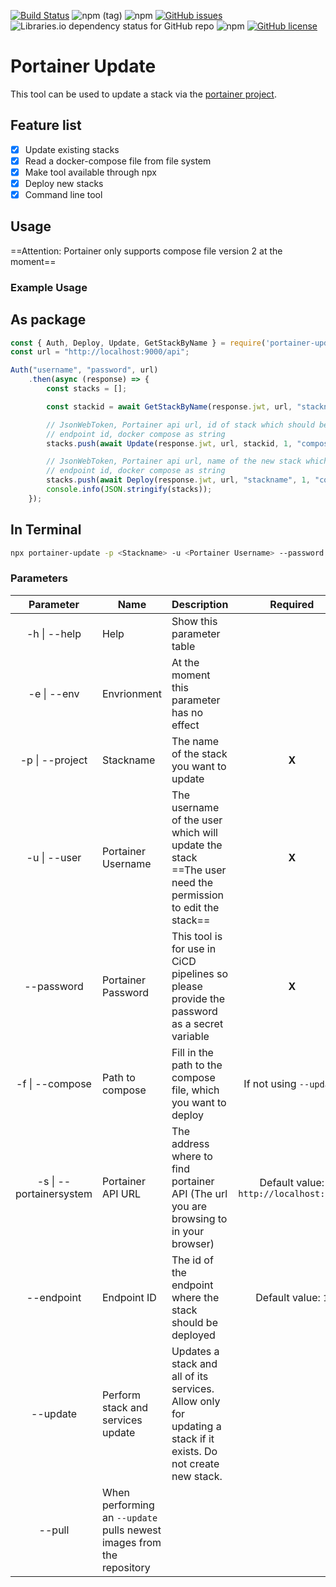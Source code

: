 [![Build Status](https://ci.p.webish.one/buildStatus/icon?style=flat-square&job=portainer-stack-updater)](https://ci.p.webish.one/job/portainer-stack-updater/job/master/) ![npm (tag)](https://img.shields.io/npm/v/portainer-update/latest?style=flat-square) ![npm](https://img.shields.io/npm/v/portainer-update?style=flat-square) [![GitHub issues](https://img.shields.io/github/issues/flweber/portainer-stack-updater?style=flat-square)](https://github.com/flweber/portainer-stack-updater/issues) ![Libraries.io dependency status for GitHub repo](https://img.shields.io/librariesio/github/flweber/portainer-stack-updater?style=flat-square) ![npm](https://img.shields.io/npm/dt/portainer-update?style=flat-square) [![GitHub license](https://img.shields.io/github/license/flweber/portainer-stack-updater?style=flat-square)](https://github.com/flweber/portainer-stack-updater/blob/master/LICENSE)
# Portainer Update
This tool can be used to update a stack via the [portainer project](https://www.portainer.io/).
## Feature list

 - [X] Update existing stacks
 - [X] Read a docker-compose file from file system
 - [X] Make tool available through npx
 - [X] Deploy new stacks
 - [X] Command line tool

 ## Usage

==Attention: Portainer only supports compose file version 2 at the moment==

### Example Usage
## As package
```javascript
const { Auth, Deploy, Update, GetStackByName } = require('portainer-update');
const url = "http://localhost:9000/api";

Auth("username", "password", url)
	.then(async (response) => {
		const stacks = [];

		const stackid = await GetStackByName(response.jwt, url, "stackname");

		// JsonWebToken, Portainer api url, id of stack which should be updated,
		// endpoint id, docker compose as string
		stacks.push(await Update(response.jwt, url, stackid, 1, "compose string"));

		// JsonWebToken, Portainer api url, name of the new stack which will be deployed,
		// endpoint id, docker compose as string
		stacks.push(await Deploy(response.jwt, url, "stackname", 1, "compose string"));
		console.info(JSON.stringify(stacks));
	});


```
## In Terminal
 ```bash
npx portainer-update -p <Stackname> -u <Portainer Username> --password <Portainer Password> -f <Path to docker compose> -s <Portainer URL>
```

### Parameters

|Parameter|Name|Description|Required|
|:--:|--|:--|:--:|
|-h \| --help|Help|Show this parameter table||
|-e \| --env|Envrionment|At the moment this parameter has no effect||
|-p \| --project|Stackname|The name of the stack you want to update|**X**|
|-u \| --user|Portainer Username|The username of the user which will update the stack ==The user need the permission to edit the stack==|**X**|
|--password|Portainer Password|This tool is for use in CiCD pipelines so please provide the password as a secret variable|**X**|
|-f \| --compose|Path to compose|Fill in the path to the compose file, which you want to deploy|If not using `--update`|
|-s \| --portainersystem|Portainer API URL|The address where to find portainer API (The url you are browsing to in your browser)|Default value: `http://localhost:9000`|
|--endpoint|Endpoint ID|The id of the endpoint where the stack should be deployed|Default value: `1`|
| --update|Perform stack and services update|Updates a stack and all of its services. Allow only for updating a stack if it exists. Do not create new stack.||
| --pull|When performing an `--update` pulls newest images from the repository||
